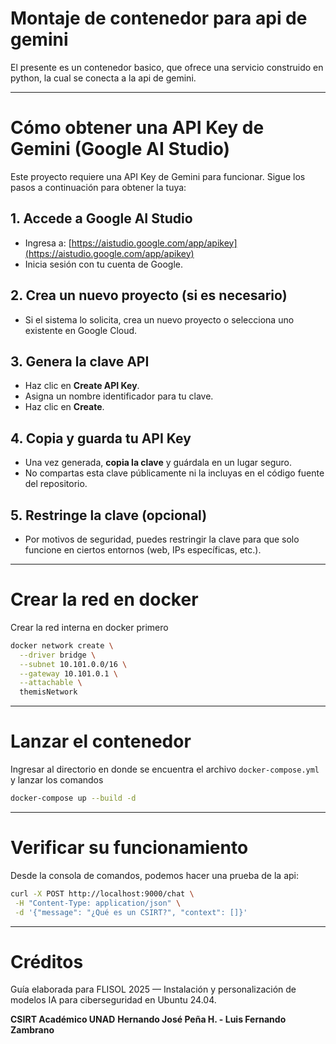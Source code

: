 # Montaje de contenedor para api de gemini

El presente es un contenedor basico, que ofrece una servicio construido en python, la cual se conecta a la api de gemini.


---

# Cómo obtener una API Key de Gemini (Google AI Studio)

Este proyecto requiere una API Key de Gemini para funcionar.
Sigue los pasos a continuación para obtener la tuya:

## 1. Accede a Google AI Studio

- Ingresa a: [https://aistudio.google.com/app/apikey](https://aistudio.google.com/app/apikey)
- Inicia sesión con tu cuenta de Google.

## 2. Crea un nuevo proyecto (si es necesario)

- Si el sistema lo solicita, crea un nuevo proyecto o selecciona uno existente en Google Cloud.

## 3. Genera la clave API

- Haz clic en **Create API Key**.
- Asigna un nombre identificador para tu clave.
- Haz clic en **Create**.

## 4. Copia y guarda tu API Key

- Una vez generada, **copia la clave** y guárdala en un lugar seguro.
- No compartas esta clave públicamente ni la incluyas en el código fuente del repositorio.

## 5. Restringe la clave (opcional)

- Por motivos de seguridad, puedes restringir la clave para que solo funcione en ciertos entornos (web, IPs específicas, etc.).


---

# Crear la red en docker

Crear la red interna en docker primero

```bash
docker network create \
  --driver bridge \
  --subnet 10.101.0.0/16 \
  --gateway 10.101.0.1 \
  --attachable \
  themisNetwork 
```

---

# Lanzar el contenedor

Ingresar al directorio en donde se encuentra el archivo `docker-compose.yml` y lanzar los comandos

```bash
docker-compose up --build -d
```

---

# Verificar su funcionamiento

Desde la consola de comandos, podemos hacer una prueba de la api:

```bash
curl -X POST http://localhost:9000/chat \
 -H "Content-Type: application/json" \
 -d '{"message": "¿Qué es un CSIRT?", "context": []}'
```


---

# Créditos

Guía elaborada para FLISOL 2025 — Instalación y personalización de modelos IA para ciberseguridad en Ubuntu 24.04.

**CSIRT Académico UNAD**
**Hernando José Peña H. - Luis Fernando Zambrano**
